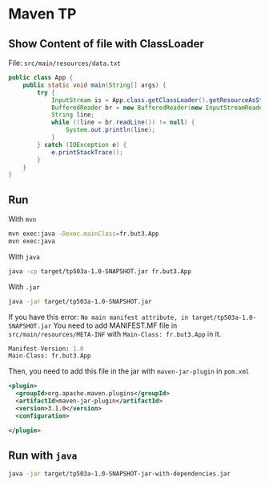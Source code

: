# Maven TP

## Show Content of file with ClassLoader

File: `src/main/resources/data.txt`

```java
public class App {
    public static void main(String[] args) {
        try {
            InputStream is = App.class.getClassLoader().getResourceAsStream("data.txt");
            BufferedReader br = new BufferedReader(new InputStreamReader(is));
            String line;
            while ((line = br.readLine()) != null) {
                System.out.println(line);
            }
        } catch (IOException e) {
            e.printStackTrace();
        }
    }
}
```

## Run

With `mvn`

```bash
mvn exec:java -Dexec.mainClass=fr.but3.App
mvn exec:java
```

With `java`

```bash
java -cp target/tp503a-1.0-SNAPSHOT.jar fr.but3.App
```

With `.jar`

```bash
java -jar target/tp503a-1.0-SNAPSHOT.jar
```

If you have this error: `No main manifest attribute, in target/tp503a-1.0-SNAPSHOT.jar`
You need to add MANIFEST.MF file in `src/main/resources/META-INF` with `Main-Class: fr.but3.App` in it.

```xml:manifest.mf
Manifest-Version: 1.0
Main-Class: fr.but3.App
```

Then, you need to add this file in the jar with `maven-jar-plugin` in `pom.xml`

```xml
<plugin>
  <groupId>org.apache.maven.plugins</groupId>
  <artifactId>maven-jar-plugin</artifactId>
  <version>3.1.0</version>
  <configuration>

</plugin>
```

## Run with `java`

```bash
java -jar target/tp503a-1.0-SNAPSHOT-jar-with-dependencies.jar
```

